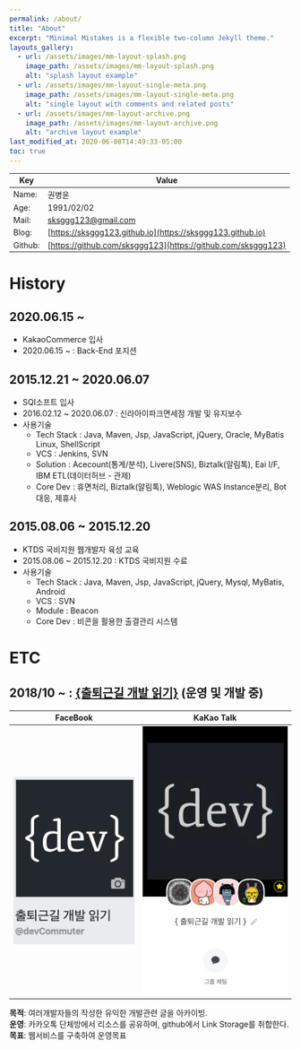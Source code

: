 ```yaml
---
permalink: /about/
title: "About"
excerpt: "Minimal Mistakes is a flexible two-column Jekyll theme."
layouts_gallery:
  - url: /assets/images/mm-layout-splash.png
    image_path: /assets/images/mm-layout-splash.png
    alt: "splash layout example"
  - url: /assets/images/mm-layout-single-meta.png
    image_path: /assets/images/mm-layout-single-meta.png
    alt: "single layout with comments and related posts"
  - url: /assets/images/mm-layout-archive.png
    image_path: /assets/images/mm-layout-archive.png
    alt: "archive layout example"
last_modified_at: 2020-06-08T14:49:33-05:00
toc: true
---
```


|Key|Value|
|---|-----|
|Name:|   권병윤  |
|Age: |1991/02/02  |
|Mail:| sksggg123@gmail.com  |
|Blog:|[https://sksggg123.github.io](https://sksggg123.github.io)  |
|Github:| [https://github.com/sksggg123](https://github.com/sksggg123)|

# History

## 2020.06.15 ~ 
- KakaoCommerce 입사  
- 2020.06.15 ~ : Back-End 포지션

## 2015.12.21 ~ 2020.06.07
- SQI소프트 입사  
- 2016.02.12 ~ 2020.06.07 : 신라아이파크면세점 개발 및 유지보수   
- 사용기술
  - Tech Stack : Java, Maven, Jsp, JavaScript, jQuery, Oracle, MyBatis Linux, ShellScript
  - VCS : Jenkins, SVN
  - Solution : Acecount(통계/분석), Livere(SNS), Biztalk(알림톡), Eai I/F, IBM ETL(데이터허브 - 관제)
  - Core Dev : 휴면처리, Biztalk(알림톡), Weblogic WAS Instance분리, Bot 대응, 제휴사 

## 2015.08.06 ~ 2015.12.20
- KTDS 국비지원 웹개발자 육성 교육
- 2015.08.06 ~ 2015.12.20 : KTDS 국비지원 수료
- 사용기술  
  - Tech Stack : Java, Maven, Jsp, JavaScript, jQuery, Mysql, MyBatis, Android
  - VCS : SVN
  - Module : Beacon
  - Core Dev : 비콘을 활용한 출결관리 시스템  

# ETC

## 2018/10 ~ : [{출퇴근길 개발 읽기}](https://www.facebook.com/devCommuter/) (운영 및 개발 중) 

|FaceBook|KaKao Talk|
|--------|----------|
|![facebook](/assets/images/aboutMe/facebook_dev_reading.png)|![kakao](/assets/images/aboutMe/kakao_dev_reading.png)|

**목적**: 여러개발자들의 작성한 유익한 개발관련 글을 아카이빙.  
**운영**: 카카오톡 단체방에서 리소스를 공유하며, github에서 Link Storage를 취합한다.  
**목표**: 웹서비스를 구축하여 운영목표
